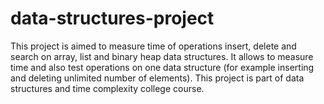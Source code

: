 # data-structures-project
This project is aimed to measure time of operations insert, delete and search on array, list and binary heap data structures. It allows to measure time and also
test operations on one data structure (for example inserting and deleting unlimited number of elements). This project is part of data structures and time complexity
college course.
